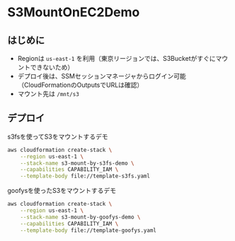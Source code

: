 # S3MountOnEC2Demo

## はじめに

- Regionは `us-east-1` を利用（東京リージョンでは、S3Bucketがすぐにマウントできないため）
- デプロイ後は、SSMセッションマネージャからログイン可能（CloudFormationのOutputsでURLは確認）
- マウント先は `/mnt/s3`

## デプロイ

s3fsを使ってS3をマウントするデモ

```sh
aws cloudformation create-stack \
    --region us-east-1 \
    --stack-name s3-mount-by-s3fs-demo \
    --capabilities CAPABILITY_IAM \
    --template-body file://template-s3fs.yaml
```

goofysを使ったS3をマウントするデモ

```sh
aws cloudformation create-stack \
    --region us-east-1 \
    --stack-name s3-mount-by-goofys-demo \
    --capabilities CAPABILITY_IAM \
    --template-body file://template-goofys.yaml
```
